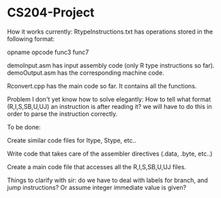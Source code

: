 # CS204-Project
How it works currently:
RtypeInstructions.txt has operations stored in the following format:

opname opcode func3 func7
	
demoInput.asm has input assembly code (only R type instructions so far).
demoOutput.asm has the corresponding machine code.
	
Rconvert.cpp has the main code so far. It contains all the functions.
	
Problem I don't yet know how to solve elegantly: 
How to tell what format (R,I,S,SB,U,UJ) an instruction is after reading it?
we will have to do this in order to parse the instruction correctly.
	

To be done:

Create similar code files for Itype, Stype, etc..

Write code that takes care of the assembler directives (.data, .byte, etc..)
	
Create a main code file that accesses all the R,I,S,SB,U,UJ files.
	
	
Things to clarify with sir:
do we have to deal with labels for branch, and jump instructions? Or assume integer immediate value is given?
